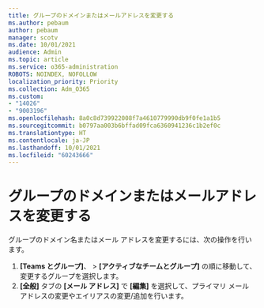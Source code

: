 ```yaml
---
title: グループのドメインまたはメールアドレスを変更する
ms.author: pebaum
author: pebaum
manager: scotv
ms.date: 10/01/2021
audience: Admin
ms.topic: article
ms.service: o365-administration
ROBOTS: NOINDEX, NOFOLLOW
localization_priority: Priority
ms.collection: Adm_O365
ms.custom:
- "14026"
- "9003196"
ms.openlocfilehash: 8a0c8d739922008f7a4610779990db9f0fe1a1b5
ms.sourcegitcommit: b0797aa003b6bffad09fca6360941236c1b2ef0c
ms.translationtype: HT
ms.contentlocale: ja-JP
ms.lasthandoff: 10/01/2021
ms.locfileid: "60243666"
---
```

# <a name="change-the-domain-or-email-address-of-a-group"></a>グループのドメインまたはメールアドレスを変更する

グループのドメイン名またはメール アドレスを変更するには、次の操作を行います。

1. **[Teams とグループ]**、 > **[アクティブなチームとグループ]** の順に移動して、変更するグループを選択します。
1. **[全般]** タブの **[メール アドレス]** で **[編集]** を選択して、プライマリ メール アドレスの変更やエイリアスの変更/追加を行います。